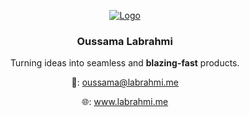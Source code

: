 <!-- INSPIRED FROM https://github.com/calcom/cal.com/ -->
<p align="center">
  <a href="https://labrahmi.me/">
   <img src="https://github.com/0sssama/portfolio/assets/41383181/ba15b880-a0cc-4b7b-9e72-22909545d91a" alt="Logo">
  </a>

  <h3 align="center">Oussama Labrahmi</h3>

  <p align="center">
    Turning ideas into seamless and <strong>blazing-fast</strong> products.
  </p>
  <p align="center">
    📩: <a href="mailto:oussama@labrahmi.me">oussama@labrahmi.me</a>
  </p>
  <p align="center">
    🌐: <a href="https://labrahmi.me">www.labrahmi.me</a>
  </p>
</p>
